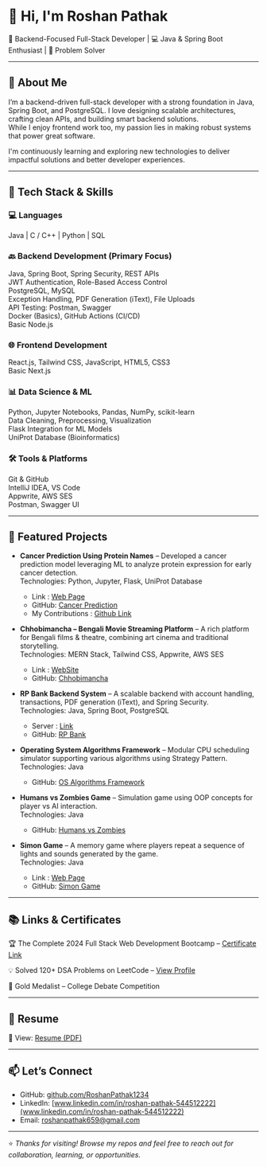 # 👋 Hi, I'm Roshan Pathak

🎯 Backend-Focused Full-Stack Developer | 💻 Java & Spring Boot Enthusiast | 🚀 Problem Solver

---

## 🧠 About Me

I’m a backend-driven full-stack developer with a strong foundation in Java, Spring Boot, and PostgreSQL. I love designing scalable architectures, crafting clean APIs, and building smart backend solutions.  
While I enjoy frontend work too, my passion lies in making robust systems that power great software.

I'm continuously learning and exploring new technologies to deliver impactful solutions and better developer experiences.

---

## 🔧 Tech Stack & Skills

### 💻 Languages  
Java | C / C++ | Python | SQL

### 🔙 Backend Development (Primary Focus)  
Java, Spring Boot, Spring Security, REST APIs  
JWT Authentication, Role-Based Access Control  
PostgreSQL, MySQL  
Exception Handling, PDF Generation (iText), File Uploads  
API Testing: Postman, Swagger  
Docker (Basics), GitHub Actions (CI/CD)  
Basic Node.js

### 🌐 Frontend Development  
React.js, Tailwind CSS, JavaScript, HTML5, CSS3  
Basic Next.js

### 📊 Data Science & ML  
Python, Jupyter Notebooks, Pandas, NumPy, scikit-learn  
Data Cleaning, Preprocessing, Visualization  
Flask Integration for ML Models  
UniProt Database (Bioinformatics)

### 🛠️ Tools & Platforms  
Git & GitHub  
IntelliJ IDEA, VS Code  
Appwrite, AWS SES  
Postman, Swagger UI

---

## 🚀 Featured Projects

- **Cancer Prediction Using Protein Names** – Developed a cancer prediction model leveraging ML to analyze protein expression for early cancer detection.  
  Technologies: Python, Jupyter, Flask, UniProt Database
  - Link : [ Web Page ](https://cancer-predictor-9kk0.onrender.com/)
  - GitHub: [Cancer Prediction](https://github.com/RoshanPathak1234/Cancer-Prediction-using-Protein-Names.git)
  - My Contributions : [Github Link](https://github.com/RoshanPathak1234/HUMAN-PROTEIN-AMINO-ACID-FEATURE-COMPUTATION.git)

- **Chhobimancha – Bengali Movie Streaming Platform** – A rich platform for Bengali films & theatre, combining art cinema and traditional storytelling.  
  Technologies: MERN Stack, Tailwind CSS, Appwrite, AWS SES
  - Link : [WebSite](https://chhobimancha.vercel.app/)
  - GitHub: [Chhobimancha](https://github.com/RoshanPathak1234/Chhobimancha.git)

- **RP Bank Backend System** – A scalable backend with account handling, transactions, PDF generation (iText), and Spring Security.  
  Technologies: Java, Spring Boot, PostgreSQL
  - Server : [Link](https://rpbank.onrender.com/swagger-ui/index.html#/)
  - GitHub: [RP Bank](https://github.com/RoshanPathak1234/RP-Bank.git)

- **Operating System Algorithms Framework** – Modular CPU scheduling simulator supporting various algorithms using Strategy Pattern. 
  Technologies: Java  
  - GitHub: [OS Algorithms Framework](https://github.com/RoshanPathak1234/OPERATING-SYSTEM.git)

- **Humans vs Zombies Game** – Simulation game using OOP concepts for player vs AI interaction.  
  Technologies: Java  
  - GitHub: [Humans vs Zombies](https://github.com/RoshanPathak1234/Humans-VS-Zombies-Game.git)

- **Simon Game** – A memory game where players repeat a sequence of lights and sounds generated by the game.  
  Technologies: Java
  - Link : [Web Page](https://roshanpathak1234.github.io/Simon-Game/)
  - GitHub: [Simon Game](https://github.com/RoshanPathak1234/Simon-Game.git)

---

## 📚 Links & Certificates 

  🏆 The Complete 2024 Full Stack Web Development Bootcamp – [Certificate Link](https://www.udemy.com/certificate/UC-560576ca-a7ee-4fca-96ff-2b669a6c7926/)

  💡 Solved 120+ DSA Problems on LeetCode – [View Profile](https://leetcode.com/u/Roshan_Pathak/)

  🥇 Gold Medalist – College Debate Competition

---

## 📄 Resume

📌 View: [Resume (PDF)](https://github.com/RoshanPathak1234/Roshan-Pathak/blob/177bb536ab2b288081fa5dc5f67c8192652f471b/About%20Me.pdf)  

---

## 📫 Let’s Connect

- GitHub: [github.com/RoshanPathak1234](https://github.com/RoshanPathak1234/Roshan-Pathak.git) 
- LinkedIn: [www.linkedin.com/in/roshan-pathak-544512222](www.linkedin.com/in/roshan-pathak-544512222)  
- Email: roshanpathak659@gmail.com

---

⭐ *Thanks for visiting! Browse my repos and feel free to reach out for collaboration, learning, or opportunities.*
